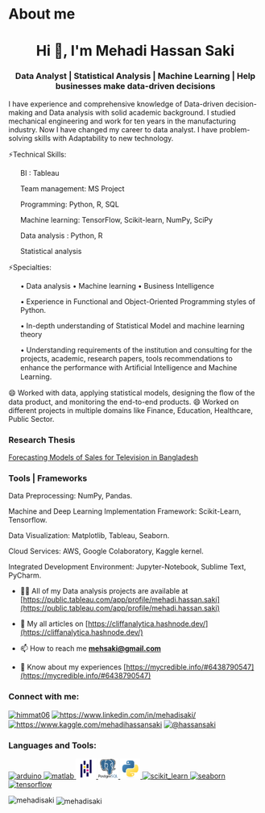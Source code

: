 # About me
<!---* 🌍 https://rahuldkjain.github.io/gh-profile-readme-generator/  --->
<h1 align="center">Hi 👋, I'm Mehadi Hassan Saki</h1>
<h3 align="center">Data Analyst | Statistical Analysis | Machine Learning | Help businesses make data-driven decisions</h3>

<p>I have experience and comprehensive knowledge of Data-driven decision-making and Data analysis with solid academic background. I studied mechanical engineering and work for ten years in the manufacturing industry. Now I have changed my career to data analyst. I have problem-solving skills with Adaptability to new technology. </P>
<p>
⚡Technical Skills: 
<ul>
 BI : Tableau 
  </ul>
  <ul>Team management: MS Project </ul><ul> Programming: Python, R, SQL</ul>
<ul> Machine learning: TensorFlow, Scikit-learn, NumPy, SciPy</ul>
<ul>Data analysis : Python, R</ul> 
<ul>Statistical analysis </ul> 
</p>
<p>
⚡Specialties: 
 <ul>
• Data analysis • Machine learning • Business Intelligence </ul>
<ul>
• Experience in Functional and Object-Oriented Programming styles of Python. </ul>
<ul>
• In-depth understanding of Statistical Model and machine learning theory </ul>
<ul>
• Understanding requirements of the institution and consulting for the projects, academic, research papers, tools recommendations to enhance the performance with Artiﬁcial Intelligence and Machine Learning. </ul>
</p>

😄 Worked with data, applying statistical models, designing the ﬂow of the data product, and monitoring the end-to-end products. 😄 Worked on different projects in multiple domains like Finance, Education, Healthcare, Public Sector. 


### Research Thesis 

<a href="https://www.python.org/](https://www.researchgate.net/publication/361499060_Forecasting_Models_of_Sales_for_Television_in_Bangladesh" > Forecasting Models of Sales for Television in Bangladesh </a>

### Tools | Frameworks 

Data Preprocessing: NumPy, Pandas. 

Machine and Deep Learning Implementation Framework: Scikit-Learn, Tensorflow. 

Data Visualization: Matplotlib, Tableau, Seaborn. 

Cloud Services: AWS, Google Colaboratory, Kaggle kernel. 

Integrated Development Environment: Jupyter-Notebook, Sublime Text, PyCharm.

- 👨‍💻 All of my Data analysis projects are available at [https://public.tableau.com/app/profile/mehadi.hassan.saki](https://public.tableau.com/app/profile/mehadi.hassan.saki)

- 📝 My all articles on [https://cliffanalytica.hashnode.dev/](https://cliffanalytica.hashnode.dev/)

- 📫 How to reach me **mehsaki@gmail.com**

- 📄 Know about my experiences [https://mycredible.info/#6438790547](https://mycredible.info/#6438790547)

<h3 align="left">Connect with me:</h3>
<p align="left">
<a href="https://twitter.com/himmat06" target="blank"><img align="center" src="https://raw.githubusercontent.com/rahuldkjain/github-profile-readme-generator/master/src/images/icons/Social/twitter.svg" alt="himmat06" height="30" width="40" /></a>
<a href="https://linkedin.com/in/https://www.linkedin.com/in/mehadisaki/" target="blank"><img align="center" src="https://raw.githubusercontent.com/rahuldkjain/github-profile-readme-generator/master/src/images/icons/Social/linked-in-alt.svg" alt="https://www.linkedin.com/in/mehadisaki/" height="30" width="40" /></a>
<a href="https://kaggle.com/https://www.kaggle.com/mehadihassansaki" target="blank"><img align="center" src="https://raw.githubusercontent.com/rahuldkjain/github-profile-readme-generator/master/src/images/icons/Social/kaggle.svg" alt="https://www.kaggle.com/mehadihassansaki" height="30" width="40" /></a>
<a href="https://hashnode.com/@hassansaki" target="blank"><img align="center" src="https://raw.githubusercontent.com/rahuldkjain/github-profile-readme-generator/master/src/images/icons/Social/hashnode.svg" alt="@hassansaki" height="30" width="40" /></a>
</p>

<h3 align="left">Languages and Tools:</h3>
<p align="left"> <a href="https://www.arduino.cc/" target="_blank" rel="noreferrer"> <img src="https://cdn.worldvectorlogo.com/logos/arduino-1.svg" alt="arduino" width="40" height="40"/> </a> <a href="https://www.mathworks.com/" target="_blank" rel="noreferrer"> <img src="https://upload.wikimedia.org/wikipedia/commons/2/21/Matlab_Logo.png" alt="matlab" width="40" height="40"/> </a> <a href="https://pandas.pydata.org/" target="_blank" rel="noreferrer"> <img src="https://raw.githubusercontent.com/devicons/devicon/2ae2a900d2f041da66e950e4d48052658d850630/icons/pandas/pandas-original.svg" alt="pandas" width="40" height="40"/> </a> <a href="https://www.postgresql.org" target="_blank" rel="noreferrer"> <img src="https://raw.githubusercontent.com/devicons/devicon/master/icons/postgresql/postgresql-original-wordmark.svg" alt="postgresql" width="40" height="40"/> </a> <a href="https://www.python.org" target="_blank" rel="noreferrer"> <img src="https://raw.githubusercontent.com/devicons/devicon/master/icons/python/python-original.svg" alt="python" width="40" height="40"/> </a> <a href="https://scikit-learn.org/" target="_blank" rel="noreferrer"> <img src="https://upload.wikimedia.org/wikipedia/commons/0/05/Scikit_learn_logo_small.svg" alt="scikit_learn" width="40" height="40"/> </a> <a href="https://seaborn.pydata.org/" target="_blank" rel="noreferrer"> <img src="https://seaborn.pydata.org/_images/logo-mark-lightbg.svg" alt="seaborn" width="40" height="40"/> </a> <a href="https://www.tensorflow.org" target="_blank" rel="noreferrer"> <img src="https://www.vectorlogo.zone/logos/tensorflow/tensorflow-icon.svg" alt="tensorflow" width="40" height="40"/> </a> </p>

<p><img align="left" src="https://github-readme-stats.vercel.app/api/top-langs?username=mehadisaki&show_icons=true&locale=en&layout=compact" alt="mehadisaki" /></p>

<p>&nbsp;<img align="center" src="https://github-readme-stats.vercel.app/api?username=mehadisaki&show_icons=true&locale=en" alt="mehadisaki" /></p>
